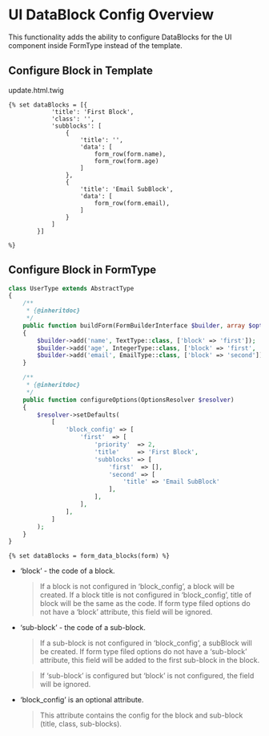 # UI DataBlock Config Overview

This functionality adds the ability to configure DataBlocks for the UI component inside FormType instead of the template.

## Configure Block in Template

update.html.twig

```twig
{% set dataBlocks = [{
            'title': 'First Block',
            'class': '',
            'subblocks': [
                {
                    'title': '',
                    'data': [
                        form_row(form.name),
                        form_row(form.age)
                    ]
                },
                {
                    'title': 'Email SubBlock',
                    'data': [
                        form_row(form.email),
                    ]
                }
            ]
        }]

%}
```

## Configure Block in FormType

```php
class UserType extends AbstractType
{
    /**
     * {@inheritdoc}
     */
    public function buildForm(FormBuilderInterface $builder, array $options)
    {
        $builder->add('name', TextType::class, ['block' => 'first']);
        $builder->add('age', IntegerType::class, ['block' => 'first', 'subblock' => 'first']);
        $builder->add('email', EmailType::class, ['block' => 'second']);
    }

    /**
     * {@inheritdoc}
     */
    public function configureOptions(OptionsResolver $resolver)
    {
        $resolver->setDefaults(
            [
                'block_config' => [
                    'first'  => [
                        'priority'  => 2,
                        'title'     => 'First Block',
                        'subblocks' => [
                            'first'  => [],
                            'second' => [
                                'title' => 'Email SubBlock'
                            ],
                        ],
                    ],
                ],
            ]
        );
    }
}
```

```twig
{% set dataBlocks = form_data_blocks(form) %}
```

* ‘block’ - the code of a block.
  > If a block is not configured in ‘block_config’, a block will be created.
  > If a block title is not configured in ‘block_config’, title of block will be the same as the code.
  > If form type filed options do not have a ‘block’ attribute, this field will be ignored.
* ‘sub-block’ - the code of a sub-block.
  > If a sub-block is not configured in ‘block_config’, a subBlock will be created.
  > If form type filed options do not have a ‘sub-block’ attribute, this field will be added to the first sub-block in the block.

  > If ‘sub-block’ is configured but ‘block’ is not configured, the field will be ignored.
* ‘block_config’ is an optional attribute.
  > This attribute contains the config for the block and sub-block (title, class, sub-blocks).
